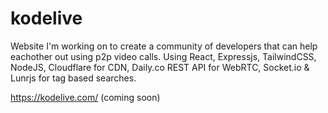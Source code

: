 # kodelive

Website I'm working on to create a community of developers that can help eachother out using p2p video calls.
Using React, Expressjs, TailwindCSS, NodeJS, Cloudflare for CDN, Daily.co REST API for WebRTC, Socket.io & Lunrjs for tag based searches.

https://kodelive.com/ (coming soon)
